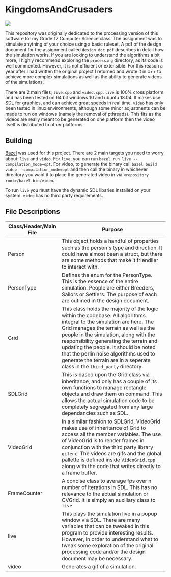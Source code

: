 # KingdomsAndCrusaders

<!-- Sadly enough, github markdown doesn't allow me to set the css property image-rendering: pixelate.
     Because of this I am forced to scale up the gifs I use in the md files. Otherwise I could just let the browser do that
     and not have to worry about it fuzzing all the pixels. !-->
<image src="https://github.com/CalderWhite/KingdomsAndCrusaders/raw/storage/gh_preview_400x400.gif?raw=true" />

This repository was originally dedicated to the processing version of this software for my Grade 12 Computer Science class.
The assignment was to simulate anything of your choice using a basic ruleset. A pdf of the design document for the assignment called `design_doc.pdf` describes in detail how the simulation works. If you are looking to understand the algorithms
a bit more, I highly recommend exploring the `processing` directory, as its code is well commented. However, it is not efficient or extensible. For this reason a year after I had written the original project I returned and wrote it in c++ to achieve more complex simulations as well as the ability to generate videos of the simulations.

There are 2 main files, `live.cpp` and `video.cpp`. `live` is 100% cross platform and has been tested on 64 bit windows 10 and ubuntu 18.04. It makes use [SDL](https://www.libsdl.org/) for graphics, and can achieve great speeds in real time. `video` has only been tested in linux environments, although some minor adjustments can be made to run on windows (namely the removal of pthreads). This fits as the videos are really meant to be generated on one platform then the video itself is distributed to other platforms.

## Building

[Bazel](https://bazel.build/) was used for this project. There are 2 main targets you need to worry about: `live` and `video`. For `live`, you can run `bazel run live --compilation_mode=opt`. For video, to generate the binary call `bazel build video --compilation_mode=opt` and then call the binary in whichever directory you want it to place the generated video in via `<repository root>/bazel-bin/video`.

To run `live` you must have the dynamic SDL libaries installed on your system. `video` has no third party requirements.


## File Descriptions

| Class/Header/Main File | Purpose                                                                                                                                                                                                                                                                                                                                                                                                          |
|------------------------|------------------------------------------------------------------------------------------------------------------------------------------------------------------------------------------------------------------------------------------------------------------------------------------------------------------------------------------------------------------------------------------------------------------|
| Person                 | This object holds a handful of properties such as the person's type and direction. It could have almost been a struct, but there are some methods that make it friendlier to interact with.                                                                                                                                                                                                                      |
| PersonType             | Defines the enum for the PersonType. This is the essence of the entire simulation. People are either Breeders, Sailors or Settlers. The purpose of each are outlined in the design document.                                                                                                                                                                                                                     |
| Grid                   | This class holds the majority of the logic within the codebase. All algorithms integral to the simulation are here. The Grid manages the terrain as well as the people in the simulation, along with the responsibility generating the terrain and updating the people. It should be noted that the perlin noise algorithms used to generate the terrain are in a seperate class in the `third_party` directory. |
| SDLGrid                | This is based upon the Grid class via inheritance, and only has a couple of its own functions to manage rectangle objects and draw them on command. This allows the actual simulation code to be completely segregated from any large dependancies such as SDL.                                                                                                                                        |
| VideoGrid                 | In a similar fashion to SDLGrid, VideoGrid makes use of inheritance of Grid to access all the member variables. The use of VideoGrid is to render frames in conjunction with the third party library `gifenc`. The videos are gifs and the global pallette is defined inside `VideoGrid.cpp` along with the code that writes directly to a frame buffer.                                                                                                                                                                                                                                                                              |
| FrameCounter           | A concise class to average fps over n number of iterations in SDL. This has no relevance to the actual simulation or CVGrid. It is simply an auxiliary class to `live`                                                                                                                                                                                                                                           |
| live                   | This plays the simulation live in a popup window via SDL. There are many variables that can be tweaked in this program to provide interesting results. However, in order to understand what to tweak some exploration of the original processing code and/or the design document may be necessary.                                                                                                               |
| video                  | Generates a gif of a simulation.                                                                                                                                                                                                                                                            |
